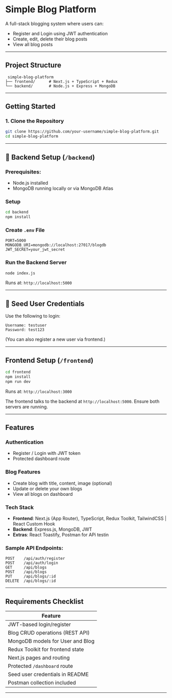 
#  Simple Blog Platform

A full-stack blogging system where users can:
- Register and Login using JWT authentication
- Create, edit, delete their blog posts
- View all blog posts

---

##  Project Structure

```
 simple-blog-platform
├── frontend/      # Next.js + TypeScript + Redux
└── backend/       # Node.js + Express + MongoDB
```

---

##  Getting Started

### 1. Clone the Repository

```bash
git clone https://github.com/your-username/simple-blog-platform.git
cd simple-blog-platform
```

---

## 🧩 Backend Setup (`/backend`)

### Prerequisites:
- Node.js installed
- MongoDB running locally or via MongoDB Atlas

### Setup

```bash
cd backend
npm install
```

### Create `.env` File

```
PORT=5000
MONGODB_URI=mongodb://localhost:27017/blogdb
JWT_SECRET=your_jwt_secret
```

### Run the Backend Server

```bash
node index.js
```

Runs at: `http://localhost:5000`

---

## 🔐 Seed User Credentials

Use the following to login:

```
Username: testuser
Password: test123
```

(You can also register a new user via frontend.)

---

##  Frontend Setup (`/frontend`)

```bash
cd frontend
npm install
npm run dev
```

Runs at: `http://localhost:3000`

The frontend talks to the backend at `http://localhost:5000`. Ensure both servers are running.

---

##  Features

###  Authentication
- Register / Login with JWT token
- Protected dashboard route

###  Blog Features
- Create blog with title, content, image (optional)
- Update or delete your own blogs
- View all blogs on dashboard

### Tech Stack
- **Frontend**: Next.js (App Router), TypeScript, Redux Toolkit, TailwindCSS | React Custom Hook
- **Backend**: Express.js, MongoDB, JWT
- **Extras**: React Toastify, Postman for APi testin


### Sample API Endpoints:
```
POST    /api/auth/register
POST    /api/auth/login
GET     /api/blogs
POST    /api/blogs
PUT     /api/blogs/:id
DELETE  /api/blogs/:id
```

---

##  Requirements Checklist

| Feature                                | 
|----------------------------------------|
| JWT-based login/register               |    
| Blog CRUD operations (REST API)        |     
| MongoDB models for User and Blog       |     
| Redux Toolkit for frontend state       |    
| Next.js pages and routing              |    
| Protected `/dashboard` route           |    
| Seed user credentials in README        |    
| Postman collection included            |    

---



